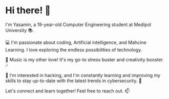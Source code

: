 # Hi there! 👋

I'm Yasamin, a 19-year-old Computer Engineering student at Medipol University 📚.

💻 I'm passionate about coding, Artificial intelligence, and Mahcine Learning. I love exploring the endless possibilities of technology.

🎵 Music is my other love! It's my go-to stress buster and creativity booster. 🎶

🌟 I'm interested in hacking, and I'm constantly learning and improving my skills to stay up-to-date with the latest trends in cybersecurity. 🔐

Let's connect and learn together! Feel free to reach out. 📫

